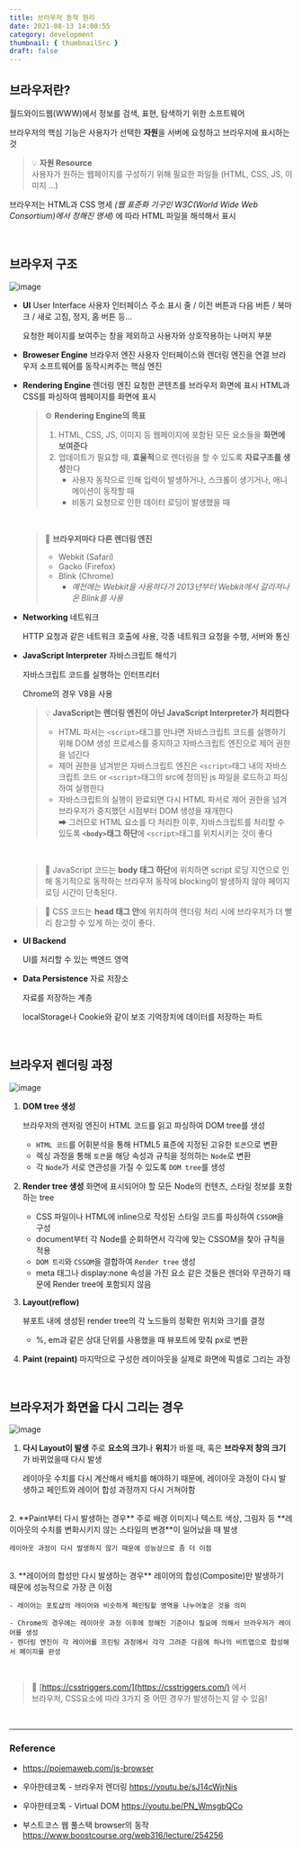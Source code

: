 ```yaml
---
title: 브라우저 동작 원리
date: 2021-08-13 14:08:55
category: development
thumbnail: { thumbnailSrc }
draft: false
---
```

## 브라우저란? 
월드와이드웹(WWW)에서 정보를 검색, 표현, 탐색하기 위한 소프트웨어

브라우저의 핵심 기능은 사용자가 선택한 **자원**을 서버에 요청하고 브라우저에 표시하는 것

> 💡 **자원 Resource** <br />
>사용자가 원하는 웹페이지를 구성하기 위해 필요한 파일들 
>(HTML, CSS, JS, 이미지 ...)

브라우저는 HTML과 CSS 명세 _(웹 표준화 기구인 W3C(World Wide Web Consortium)에서 정해진 명세)_ 에 따라 HTML 파일을 해석해서 표시

<br />

## 브라우저 구조
![image](https://user-images.githubusercontent.com/76525368/129310978-457fe83d-5648-4219-871e-ddf38b9d3f39.png)

- **UI** User Interface 사용자 인터페이스
    주소 표시 줄 / 이전 버튼과 다음 버튼 / 북마크 / 새로 고침, 정지, 홈 버튼 등...

    요청한 페이지를 보여주는 창을 제외하고 사용자와 상호작용하는 나머지 부분

- **Broweser Engine** 브라우저 엔진
    사용자 인터페이스와 렌더링 엔진을 연결
    브라우저 소프트웨어를 동작시켜주는 핵심 엔진

- **Rendering Engine** 렌더링 엔진
    요청한 콘텐츠를 브라우저 화면에 표시
    HTML과 CSS를 파싱하여 웹페이지를 화면에 표시

    
    >  ⚙ **Rendering Engine의 목표**
    >    1. HTML, CSS, JS, 이미지 등 웹페이지에 포함된 모든 요소들을 **화면에 보여준다**
    >    2. 업데이트가 필요할 때, **효율적**으로 렌더링을 할 수 있도록 **자료구조를 생성**한다
    >        - 사용자 동작으로 인해 입력이 발생하거나, 스크롤이 생기거나, 애니메이션이 동작할 때
     >       - 비동기 요청으로 인한 데이터 로딩이 발생했을 때

     <br />
    
    > 🧭 **브라우저마다 다른 렌더링 엔진**
    >    - Webkit (Safari)
    >    - Gacko (Firefox)
    >   - Blink (Chrome) 
    >        - *예전에는 Webkit을 사용하다가 2013년부터 Webkit에서 갈라져나온 Blink를 사용*


- **Networking** 네트워크

    HTTP 요청과 같은 네트워크 호출에 사용, 각종 네트워크 요청을 수행, 서버와 통신

- **JavaScript Interpreter** 자바스크립트 해석기

    자바스크립트 코드를 실행하는 인터프리터

    Chrome의 경우 V8을 사용

    >  💡 **JavaScript는 렌더링 엔진이 아닌 JavaScript Interpreter가 처리한다**
    >  - HTML 파서는 `<script>`태그를 만나면 자바스크립트 코드를 실행하기 위해 DOM 생성 프로세스를 중지하고 자바스크립트 엔진으로 제어 권한을 넘긴다
     >   - 제어 권한을 넘겨받은 자바스크립트 엔진은 `<script>`태그 내의 자바스크립트 코드 or `<script>`태그의 src에 정의된 js 파일을 로드하고 파싱하여 실행한다
     >   - 자바스크립트의 실행이 완료되면 다시 HTML 파서로 제어 권한을 넘겨 브라우저가 중지했던 시점부터 DOM 생성을 재개한다 <br/>
     > ➡ 그러므로 HTML 요소를 다 처리한 이후, 자바스크립트를 처리할 수 있도록  **`<body>`태그 하단**에 `<script>`태그를 위치시키는 것이 좋다

   <br />

    > 🔧 JavaScript 코드는 **body 태그 하단**에 위치하면 script 로딩 지연으로 인해 동기적으로 동작하는 브라우저 동작에 blocking이 발생하지 않아 페이지 로딩 시간이 단축된다. 

    > 💄 CSS 코드는 **head 태그 안**에 위치하여 렌더링 처리 시에 브라우저가 더 빨리 참고할 수 있게 하는 것이 좋다.
- **UI Backend** 

    UI를 처리할 수 있는 백엔드 영역
- **Data Persistence** 자료 저장소

    자료를 저장하는 계층

    localStorage나 Cookie와 같이 보조 기억장치에 데이터를 저장하는 파트


<br />

## 브라우저 렌더링 과정
![image](https://user-images.githubusercontent.com/76525368/129313001-50073261-7b79-4219-84d4-41ba9301fa51.png)
1. **DOM tree 생성**

    브라우저의 렌저링 엔진이 HTML 코드를 읽고 파싱하여 DOM tree를 생성
    - `HTML 코드`를 어휘분석을 통해 HTML5 표준에 지정된 고유한 `토큰`으로 변환
    - 렉싱 과정을 통해 `토큰`을 해당 속성과 규칙을 정의하는 `Node`로 변환
    - 각 `Node`가 서로 연관성을 가질 수 있도록 `DOM tree`를 생성

2. **Render tree 생성**
    화면에 표시되어야 할 모든 Node의 컨텐츠, 스타일 정보를 포함하는 tree

    - CSS 파일이나 HTML에 inline으로 작성된 스타일 코드를 파싱하여 `CSSOM`을 구성
    - document부터 각 Node를 순회하면서 각각에 맞는 CSSOM을 찾아 규칙을 적용
    - `DOM 트리`와 `CSSOM`을 결합하여 `Render tree` 생성
    - meta 태그나 display:none 속성을 가진 요소 같은 것들은 렌더와 무관하기 때문에 Render tree에 포함되지 않음


3. **Layout(reflow)**

    뷰포트 내에 생성된 render tree의 각 노드들의 정확한 위치와 크기를 결정
    - %, em과 같은 상대 단위를 사용했을 때 뷰포트에 맞춰 px로 변환

4. **Paint (repaint)**
    마지막으로 구성한 레이아웃을 실제로 화면에 픽셀로 그리는 과정

<br />

## 브라우저가 화면을 다시 그리는 경우
![image](https://user-images.githubusercontent.com/76525368/129318981-f5171657-4e4f-4511-bf2a-34c7eb6adc52.png)
1. **다시 Layout이 발생**
    주로 **요소의 크기**나 **위치**가 바뀔 때, 혹은 **브라우저 창의 크기**가 바뀌었을때 다시 발생

    레이아웃 수치를 다시 계산해서 배치를 해야하기 때문에,  레이아웃 과정이 다시 발생하고 페인트와 레이어 합성 과정까지 다시 거쳐야함
<br/>
2. **Paint부터 다시 발생하는 경우**
    주로 배경 이미지나 텍스트 색상, 그림자 등 **레이아웃의 수치를 변화시키지 않는 스타일의 변경**이 일어났을 때 발생

    레이아웃 과정이 다시 발생하지 않기 때문에 성능상으로 좀 더 이점
<br/>
3. **레이어의 합성만 다시 발생하는 경우**
    레이어의 합성(Composite)만 발생하기 때문에 성능적으로 가장 큰 이점

    - 레이어는 포토샵의 레이어와 비슷하게 페인팅할 영역을 나누어놓은 것을 의미

    - Chrome의 경우에는 레이아웃 과정 이후에 정해진 기준이나 필요에 의해서 브라우저가 레이어를 생성 
    - 렌더링 엔진이 각 레이어를 프린팅 과정에서 각각 그려준 다음에 하나의 비트맵으로 합성해서 페이지를 완성
<br />

> 👀 [https://csstriggers.com/](https://csstriggers.com/) 에서 <br/> 브라우저, CSS요소에 따라 3가지 중 어떤 경우가 발생하는지 알 수 있음!

<br />
<hr/>

### Reference
- https://poiemaweb.com/js-browser
- 우아한테코톡 - 브라우저 렌더링 https://youtu.be/sJ14cWjrNis
- 우아한테코톡 - Virtual DOM https://youtu.be/PN_WmsgbQCo
- 부스트코스 웹 풀스택 browser의 동작 https://www.boostcourse.org/web316/lecture/254256

   <br />   
   <br />